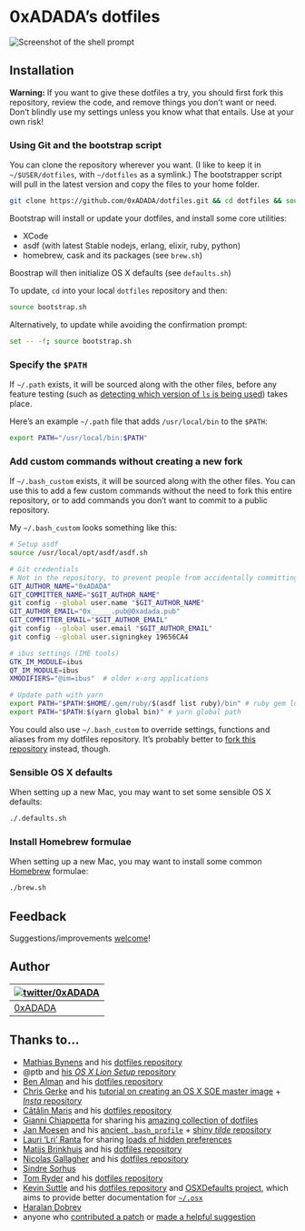 # 0xADADA’s dotfiles

![Screenshot of the shell prompt](https://media.giphy.com/media/l2QZR9exGEB6CRzpK/giphy.gif)

## Installation

**Warning:** If you want to give these dotfiles a try, you should first fork
this repository, review the code, and remove things you don’t want or need.
Don’t blindly use my settings unless you know what that entails. Use at your own risk!

### Using Git and the bootstrap script

You can clone the repository wherever you want. (I like to keep it in 
`~/$USER/dotfiles`, with `~/dotfiles` as a symlink.) The bootstrapper script
will pull in the latest version and copy the files to your home folder.

```bash
git clone https://github.com/0xADADA/dotfiles.git && cd dotfiles && source bootstrap.sh
```

Bootstrap will install or update your dotfiles, and install some core utilities:
* XCode
* asdf (with latest Stable nodejs, erlang, elixir, ruby, python)
* homebrew, cask and its packages (see `brew.sh`)

Boostrap will then initialize OS X defaults (see `defaults.sh`)

To update, `cd` into your local `dotfiles` repository and then:

```bash
source bootstrap.sh
```

Alternatively, to update while avoiding the confirmation prompt:

```bash
set -- -f; source bootstrap.sh
```

### Specify the `$PATH`

If `~/.path` exists, it will be sourced along with the other files, before any
feature testing (such as [detecting which version of `ls` is being
used](https://github.com/mathiasbynens/dotfiles/blob/aff769fd75225d8f2e481185a71d5e05b76002dc/.aliases#L21-26))
takes place.

Here’s an example `~/.path` file that adds `/usr/local/bin` to the `$PATH`:

```bash
export PATH="/usr/local/bin:$PATH"
```

### Add custom commands without creating a new fork

If `~/.bash_custom` exists, it will be sourced along with the other files. You
can use this to add a few custom commands without the need to fork this entire
repository, or to add commands you don’t want to commit to a public repository.

My `~/.bash_custom` looks something like this:

```bash
# Setup asdf
source /usr/local/opt/asdf/asdf.sh

# Git credentials
# Not in the repository, to prevent people from accidentally committing under my name
GIT_AUTHOR_NAME="0xADADA"
GIT_COMMITTER_NAME="$GIT_AUTHOR_NAME"
git config --global user.name "$GIT_AUTHOR_NAME"
GIT_AUTHOR_EMAIL="0x_____.pub@0xadada.pub"
GIT_COMMITTER_EMAIL="$GIT_AUTHOR_EMAIL"
git config --global user.email "$GIT_AUTHOR_EMAIL"
git config --global user.signingkey 19656CA4

# ibus settings (IME tools)
GTK_IM_MODULE=ibus
QT_IM_MODULE=ibus
XMODIFIERS="@im=ibus"  # older x-org applications

# Update path with yarn
export PATH="$PATH:$HOME/.gem/ruby/$(asdf list ruby)/bin" # ruby gem local path
export PATH="$PATH:$(yarn global bin)" # yarn global path
```

You could also use `~/.bash_custom` to override settings, functions and aliases
from my dotfiles repository. It’s probably better to [fork this
repository](https://github.com/0xADADA/dotfiles/fork) instead, though.

### Sensible OS X defaults

When setting up a new Mac, you may want to set some sensible OS X defaults:

```bash
./.defaults.sh
```

### Install Homebrew formulae

When setting up a new Mac, you may want to install some common
[Homebrew](http://brew.sh/) formulae:

```bash
./brew.sh
```

## Feedback

Suggestions/improvements
[welcome](https://github.com/0xADADA/dotfiles/issues)!

## Author

| [![twitter/0xADADA](https://github.com/0xadada.png)](https://twitter.com/0xadada "Follow @0xADADA on Twitter") |
|---|
| [0xADADA](https://0xADADA.pub/) |

## Thanks to…

* [Mathias Bynens](http://twitter.com/mathias) and his [dotfiles repository](https://github.com/mathiasbynens/dotfiles)
* @ptb and [his _OS X Lion Setup_ repository](https://github.com/ptb/Mac-OS-X-Lion-Setup)
* [Ben Alman](http://benalman.com/) and his [dotfiles repository](https://github.com/cowboy/dotfiles)
* [Chris Gerke](http://www.randomsquared.com/) and his [tutorial on creating an OS X SOE master image](http://chris-gerke.blogspot.com/2012/04/mac-osx-soe-master-image-day-7.html) + [_Insta_ repository](https://github.com/cgerke/Insta)
* [Cătălin Mariș](https://github.com/alrra) and his [dotfiles repository](https://github.com/alrra/dotfiles)
* [Gianni Chiappetta](http://gf3.ca/) for sharing his [amazing collection of dotfiles](https://github.com/gf3/dotfiles)
* [Jan Moesen](http://jan.moesen.nu/) and his [ancient `.bash_profile`](https://gist.github.com/1156154) + [shiny _tilde_ repository](https://github.com/janmoesen/tilde)
* [Lauri ‘Lri’ Ranta](http://lri.me/) for sharing [loads of hidden preferences](http://osxnotes.net/defaults.html)
* [Matijs Brinkhuis](http://hotfusion.nl/) and his [dotfiles repository](https://github.com/matijs/dotfiles)
* [Nicolas Gallagher](http://nicolasgallagher.com/) and his [dotfiles repository](https://github.com/necolas/dotfiles)
* [Sindre Sorhus](http://sindresorhus.com/)
* [Tom Ryder](http://blog.sanctum.geek.nz/) and his [dotfiles repository](https://github.com/tejr/dotfiles)
* [Kevin Suttle](http://kevinsuttle.com/) and his [dotfiles repository](https://github.com/kevinSuttle/dotfiles) and [OSXDefaults project](https://github.com/kevinSuttle/OSXDefaults), which aims to provide better documentation for [`~/.osx`](https://mths.be/osx)
* [Haralan Dobrev](http://hkdobrev.com/)
* anyone who [contributed a patch](https://github.com/mathiasbynens/dotfiles/contributors) or [made a helpful suggestion](https://github.com/mathiasbynens/dotfiles/issues)
